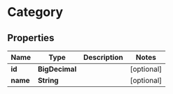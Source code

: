 

# Category

## Properties

Name | Type | Description | Notes
------------ | ------------- | ------------- | -------------
**id** | **BigDecimal** |  |  [optional]
**name** | **String** |  |  [optional]



